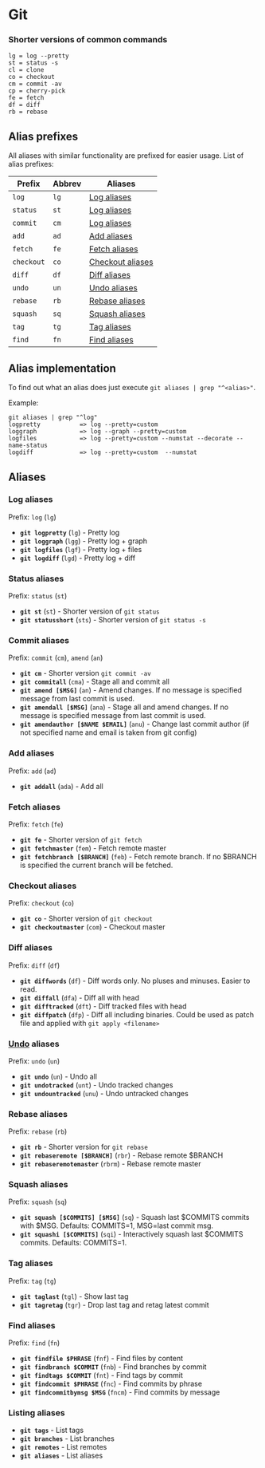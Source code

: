 # Git

### Shorter versions of common commands

```
lg = log --pretty
st = status -s
cl = clone
co = checkout
cm = commit -av
cp = cherry-pick
fe = fetch
df = diff
rb = rebase
```


## Alias prefixes

All aliases with similar functionality are prefixed for easier usage. List of alias prefixes:

| Prefix    | Abbrev    | Aliases                               |
| ---       | ---       | ---                                   |
| `log`     | `lg`      | [Log aliases](#log-aliases)           |
| `status`  | `st`      | [Log aliases](#status-aliases)        |
| `commit`  | `cm`      | [Log aliases](#commit-aliases)        |
| `add`     | `ad`      | [Add aliases](#add-aliases)           |
| `fetch`   | `fe`      | [Fetch aliases](#tetch-aliases)       |
| `checkout`| `co`      | [Checkout aliases](#checkout-aliases) |
| `diff`    | `df`      | [Diff aliases](#diff-aliases)         |
| `undo`    | `un`      | [Undo aliases](#undo-aliases)         |
| `rebase`  | `rb`      | [Rebase aliases](#rebase-aliases)     |
| `squash`  | `sq`      | [Squash aliases](#squash-aliases)     |
| `tag`     | `tg`      | [Tag aliases](#tag-aliases)           |
| `find`    | `fn`      | [Find aliases](#find-aliases)         |


## Alias implementation

To find out what an alias does just execute `git aliases | grep "^<alias>"`.

Example:
```
git aliases | grep "^log"
logpretty           => log --pretty=custom
loggraph            => log --graph --pretty=custom
logfiles            => log --pretty=custom --numstat --decorate --name-status
logdiff             => log --pretty=custom  --numstat
```

## Aliases

### Log aliases

Prefix: `log` (`lg`)

- **`git logpretty`** (`lg`) - Pretty log
- **`git loggraph`** (`lgg`) - Pretty log + graph
- **`git logfiles`** (`lgf`) - Pretty log + files
- **`git logdiff`** (`lgd`) - Pretty log + diff


### Status aliases

Prefix: `status` (`st`)

- **`git st`** (`st`) - Shorter version of `git status`
- **`git statusshort`** (`sts`) - Shorter version of `git status -s`


### Commit aliases

Prefix: `commit` (`cm`), `amend` (`an`)

- **`git cm`** - Shorter version `git commit -av`
- **`git commitall`** (`cma`) - Stage all and commit all
- **`git amend [$MSG]`** (`an`) - Amend changes. If no message is specified message from last commit is used.
- **`git amendall [$MSG]`** (`ana`) - Stage all and amend changes. If no message is specified message from last commit is used.
- **`git amendauthor [$NAME $EMAIL]`** (`anu`) - Change last commit author (if not specified name and email is taken from git config)


### Add aliases

Prefix: `add` (`ad`)

- **`git addall`** (`ada`) - Add all


### Fetch aliases

Prefix: `fetch` (`fe`)

- **`git fe`** - Shorter version of `git fetch`
- **`git fetchmaster`** (`fem`) - Fetch remote master
- **`git fetchbranch [$BRANCH]`** (`feb`) - Fetch remote branch. If no $BRANCH is specified the current branch will be fetched.


### Checkout aliases

Prefix: `checkout` (`co`)

- **`git co`** - Shorter version of `git checkout`
- **`git checkoutmaster`** (`com`) - Checkout master

### Diff aliases

Prefix: `diff` (`df`)

- **`git diffwords`** (`df`) - Diff words only. No pluses and minuses. Easier to read.
- **`git diffall`** (`dfa`) - Diff all with head
- **`git difftracked`** (`dft`) - Diff tracked files with head
- **`git diffpatch`** (`dfp`) - Diff all including binaries. Could be used as patch file and applied with `git apply <filename>`


### [Undo](https://www.atlassian.com/git/tutorials/undoing-changes/git-clean) aliases

Prefix: `undo` (`un`)

- **`git undo`** (`un`) - Undo all
- **`git undotracked`** (`unt`) - Undo tracked changes
- **`git undountracked`** (`unu`) - Undo untracked changes


### Rebase aliases

Prefix: `rebase` (`rb`)

- **`git rb`** - Shorter version for `git rebase`
- **`git rebaseremote [$BRANCH]`** (`rbr`) - Rebase remote $BRANCH
- **`git rebaseremotemaster`** (`rbrm`) - Rebase remote master


### Squash aliases

Prefix: `squash` (`sq`)

- **`git squash [$COMMITS] [$MSG]`** (`sq`) - Squash last $COMMITS commits with $MSG. Defaults: COMMITS=1, MSG=last commit msg.
- **`git squashi [$COMMITS]`** (`sqi`) - Interactively squash last $COMMITS commits. Defaults: COMMITS=1.


### Tag aliases

Prefix: `tag` (`tg`)

- **`git taglast`** (`tgl`) - Show last tag
- **`git tagretag`** (`tgr`) - Drop last tag and retag latest commit


### Find aliases

Prefix: `find` (`fn`)

- **`git findfile $PHRASE`** (`fnf`) - Find files by content
- **`git findbranch $COMMIT`** (`fnb`) - Find branches by commit
- **`git findtags $COMMIT`** (`fnt`) - Find tags by commit
- **`git findcommit $PHRASE`** (`fnc`) - Find commits by phrase
- **`git findcommitbymsg $MSG`** (`fncm`) - Find commits by message


### Listing aliases

- **`git tags`** - List tags
- **`git branches`** - List branches
- **`git remotes`** - List remotes
- **`git aliases`** - List aliases
